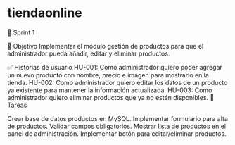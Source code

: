 # tiendaonline
📅 Sprint 1

🎯 Objetivo Implementar el módulo gestión de productos para que el administrador pueda añadir, editar y eliminar productos.

✅ Historias de usuario
HU-001: Como administrador quiero poder agregar un nuevo producto con nombre, precio e imagen para mostrarlo en la tienda.
HU-002: Como administrador quiero editar los datos de un producto ya existente para mantener la información actualizada.
HU-003: Como administrador quiero eliminar productos que ya no estén disponibles.
🔧 Tareas

 Crear base de datos productos en MySQL.
 Implementar formulario para alta de productos.
 Validar campos obligatorios.
 Mostrar lista de productos en el panel de administración.
 Implementar botón para editar/eliminar productos.
